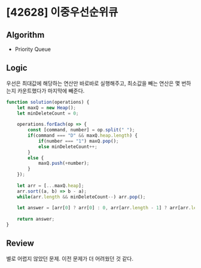 # [42628] 이중우선순위큐
## Algorithm
- Priority Queue
## Logic
우선은 최대값에 해당하는 연산만 바로바로 실행해주고, 최소값을 빼는 연산은 몇 번하는지 카운트했다가 마지막에 빼준다.

```js
function solution(operations) {
    let maxQ = new Heap();
    let minDeleteCount = 0;
    
    operations.forEach(op => {
        const [command, number] = op.split(" ");
        if(command === "D" && maxQ.heap.length) {
            if(number === "1") maxQ.pop();
            else minDeleteCount++;
        } 
        else {
            maxQ.push(+number);
        }
    });
    
    let arr = [...maxQ.heap];
    arr.sort((a, b) => b - a);
    while(arr.length && minDeleteCount--) arr.pop();
    
    let answer = [arr[0] ? arr[0] : 0, arr[arr.length - 1] ? arr[arr.length - 1] : 0];
    
    return answer;
}
```
## Review
별로 어렵지 않았던 문제. 이전 문제가 더 어려웠던 것 같다.

